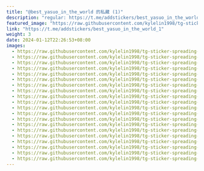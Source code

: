 ```yaml
---
title: "@best_yasuo_in_the_world 的私藏 (1)"
description: "regular: https://t.me/addstickers/best_yasuo_in_the_world_1"
featured_image: "https://raw.githubusercontent.com/kylelin1998/tg-sticker-spreading-worldwide-images/main/img/43c26231-7afc-4ad4-af05-baeb534fdbc7.jpg"
link: "https://t.me/addstickers/best_yasuo_in_the_world_1"
weight: 3
date: 2024-01-12T22:26:53+08:00
images:
  - https://raw.githubusercontent.com/kylelin1998/tg-sticker-spreading-worldwide-images/main/img/43c26231-7afc-4ad4-af05-baeb534fdbc7.jpg
  - https://raw.githubusercontent.com/kylelin1998/tg-sticker-spreading-worldwide-images/main/img/7dd7e2b6-28d5-4b83-9cc4-ee64874f08d7.jpg
  - https://raw.githubusercontent.com/kylelin1998/tg-sticker-spreading-worldwide-images/main/img/614400b1-321b-4cea-994e-21b591e78d0f.jpg
  - https://raw.githubusercontent.com/kylelin1998/tg-sticker-spreading-worldwide-images/main/img/9742687d-95ff-4cdd-868e-fef3668f9973.jpg
  - https://raw.githubusercontent.com/kylelin1998/tg-sticker-spreading-worldwide-images/main/img/980ae22f-39f2-4128-bcf6-cc3dee9aa79a.jpg
  - https://raw.githubusercontent.com/kylelin1998/tg-sticker-spreading-worldwide-images/main/img/5caec6c4-8581-4145-90fe-c5e897d4f38e.jpg
  - https://raw.githubusercontent.com/kylelin1998/tg-sticker-spreading-worldwide-images/main/img/2ddb8df5-4b8c-4ee3-9ef9-5829dd92a053.jpg
  - https://raw.githubusercontent.com/kylelin1998/tg-sticker-spreading-worldwide-images/main/img/09641d9b-636c-4364-801d-0067a91efe81.jpg
  - https://raw.githubusercontent.com/kylelin1998/tg-sticker-spreading-worldwide-images/main/img/0bacfae7-bfb9-4573-998c-f13af6613d32.jpg
  - https://raw.githubusercontent.com/kylelin1998/tg-sticker-spreading-worldwide-images/main/img/ad3def2b-6583-4592-b000-ef1bdbdbe956.jpg
  - https://raw.githubusercontent.com/kylelin1998/tg-sticker-spreading-worldwide-images/main/img/23df78ea-b40d-481d-b6c3-f88f6c43ac3e.jpg
  - https://raw.githubusercontent.com/kylelin1998/tg-sticker-spreading-worldwide-images/main/img/87413cb2-b9bf-4e42-8c63-791727322302.jpg
  - https://raw.githubusercontent.com/kylelin1998/tg-sticker-spreading-worldwide-images/main/img/2f0b6b1e-97bf-49a2-a1fc-fcaf6056d67f.jpg
  - https://raw.githubusercontent.com/kylelin1998/tg-sticker-spreading-worldwide-images/main/img/faa1838a-51b7-4b02-80c5-b17faf659052.jpg
  - https://raw.githubusercontent.com/kylelin1998/tg-sticker-spreading-worldwide-images/main/img/c26bba6b-b221-4c77-a2b5-e3f2c05849b3.jpg
  - https://raw.githubusercontent.com/kylelin1998/tg-sticker-spreading-worldwide-images/main/img/2c9a7c7a-495b-4e7b-b7ca-eb9aaf2288da.jpg
  - https://raw.githubusercontent.com/kylelin1998/tg-sticker-spreading-worldwide-images/main/img/16a09ebd-a386-47ed-a169-5a87d0706e21.jpg
  - https://raw.githubusercontent.com/kylelin1998/tg-sticker-spreading-worldwide-images/main/img/3cd87dd2-01bb-4ff5-bc32-a989e9e4070f.jpg
  - https://raw.githubusercontent.com/kylelin1998/tg-sticker-spreading-worldwide-images/main/img/0e28ba72-3f9f-43b2-b5a6-00b5e978d4b7.jpg
  - https://raw.githubusercontent.com/kylelin1998/tg-sticker-spreading-worldwide-images/main/img/16df8ca2-324b-420b-ae12-97d6c080e966.jpg
---
```


